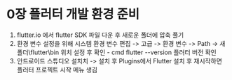 # 0장 플러터 개발 환경 준비
 1. flutter.io 에서 flutter SDK 파일 다운 후 새로운 폴더에 압축 풀기
 2. 환경 변수 설정을 위해 시스템 환경 변수 편집 -> 고급 -> 환경 변수 -> Path -> 새폴더\flutter\bin 위치 설정 후 확인 - cmd flutter --version 플러터 버전 확인
 3. 안드로이드 스튜디오 설치치 -> 설치 후 Plugins에서 Flutter 설치 후 재시작하면 플러터 프로젝트 시작 메뉴 생김

